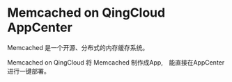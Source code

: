 ---
---

# Memcached on QingCloud AppCenter

Memcached 是一个开源、分布式的内存缓存系统。

Memcached on QingCloud 将 Memcached 制作成App,　能直接在AppCenter 进行一键部署。